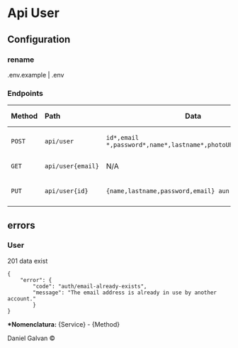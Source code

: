 # Api User

## Configuration

### rename

.env.example | .env

### Endpoints

| Method | Path           | Data                                                          | Description              | Requires authorization | Cache | Services | External Services |
| :----- | :------------- | ------------------------------------------------------------- | :----------------------- | :--------------------- | :---- | :------- | :---------------- |
| `POST` | `api/user`     | `id*,email *,password*,name*,lastname*,photoURL,phoneNumber` | Create user for Firebase | `No`                   | `No`  | Firebase | Cloud Firestore   |
| `GET`  | `api/user{email}` | N/A                                                           | Get user for Firebase    | `No`                   | `No`  | Firebase | Cloud Firestore   |
| `PUT`  | `api/user{id}` | `{name,lastname,password,email} aun no esta`                              | Update user for Firebase | `No`                   | `No`  | Firebase | Cloud Firestore   |

## errors

### User

201 data exist

```
{
    "error": {
        "code": "auth/email-already-exists",
        "message": "The email address is already in use by another account."
        }
}
```

**\*Nomenclatura:** {Service} - {Method}

Daniel Galvan ©

